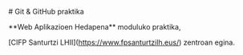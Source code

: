 \# Git \& GitHub praktika



\*\*Web Aplikazioen Hedapena\*\* moduluko praktika,  

\[CIFP Santurtzi LHII](https://www.fpsanturtzilh.eus/) zentroan egina.



